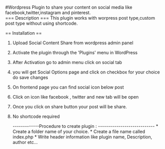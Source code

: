 #Wordpress Plugin to share your content on social media like facebook,twitter,instagram and pinterest.    
   === Description ===
This plugin works with worpress post type,custom post type without using shortcode.

== Installation ==

1. Upload Social Content Share from wordpress admin panel

2. Activate the plugin through the 'Plugins' menu in WordPress

3. After Activation go to admin menu click on social tab 

4. you will get Social Options page and click on checkbox for your choice do save changes

3. On frontend page you can find social icon below post 

4. Click on icon like facebook , twitter and new tab will be open

5. Once you click on share button your post will be share.

6. No shortcode required
    
    
      -------------Procedure to create plugin : ----------------------------
        * Create a folder name of your choice.
        * Create a file name called index.php
        * Write header information like plugin name, Description, author etc...
    
   
